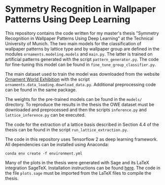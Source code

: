# Symmetry Recognition in Wallpaper Patterns Using Deep Learning

This repository contains the code written for my master's thesis "Symmetry Recognition in Wallpaper Patterns Using Deep Learning"
at the Technical University of Munich.
The two main models for the classification of wallpaper patterns by lattice type and by wallpaper group are defined in
the modules `ornaments.modeling.models` and `main.py`. The latter is trained on artificial patterns generated with
the script `pattern_generator.py`. The code for fine-tuning this model can be found in `fine_tune_group_classifier.py`.

The main dataset used to train the model was downloaded from the website
[Ornament World Exhibition](http://www.science-to-touch.com/en/OWEViewer.html) with the script `ornaments.data_loading.download_data.py`.
Additional preprocessing code can be found in the same package.

The weights for the pre-trained models can be found in the `models/` directory. To reproduce the results in the thesis the
OWE dataset must be downloaded and preprocessed and then the scripts `inference.py` and `lattice_inference.py` can be executed.

The code for the extraction of a lattice basis described in Section 4.4 of the thesis can be found in the script `run_lattice_extraction.py`.

The code in this repository uses Tensorflow 2 as deep learning framework. All dependencies can be installed using Anaconda:
```
conda env create -f environment.yml
```
Many of the plots in the thesis were generated with Sage and its LaTeX integration SageTeX. Installation instructions can
be found [here](https://doc.sagemath.org/html/en/tutorial/sagetex.html). The code in the file `plots.sage` must be imported
from the LaTeX files to compile the thesis.
